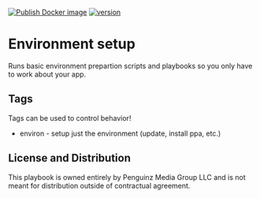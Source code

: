 [![Publish Docker image](https://github.com/PenguinCloud/core/actions/workflows/docker-image.yml/badge.svg?branch=main)](https://github.com/PenguinCloud/core/actions/workflows/docker-image.yml) [![version](https://img.shields.io/badge/version-5.0.1-blue.svg)](https://semver.org) 

# Environment setup
Runs basic environment prepartion scripts and playbooks so you only have to work about your app.

## Tags
Tags can be used to control behavior!
* environ - setup just the environment (update, install ppa, etc.)
## License and Distribution
This playbook is owned entirely by Penguinz Media Group LLC and is not meant for distribution outside of contractual agreement.
